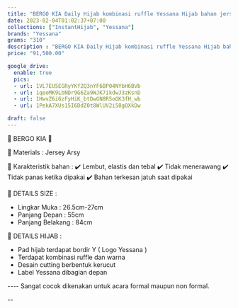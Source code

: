```yaml
---
title: "BERGO KIA Daily Hijab kombinasi ruffle Yessana Hijab bahan jersey Original"
date: 2023-02-04T01:02:37+07:00
collections: ["InstantHijab", "Yessana"]
brands: "Yessana"
grams: "310"
description : "BERGO KIA Daily Hijab kombinasi ruffle Yessana Hijab bahan jersey Original"
price: "91,500.00"

google_drive:
  enable: true
  pics:
  - url: 1VL7EU5EGRyYKf2Q3nYF6BP04NYbH6BVb
  - url: 1qeoMK9LbNDr9G6Za9WJK7ikdwJ3zKsnD
  - url: 1HwvZ6i6zFyHiK_btDwGN8R5oGK3fH_wb
  - url: 1PekA7XUs15I6DdZ0t8WlUV2i58gOXkDw

draft: false
---
```


🌸 BERGO KIA 🌸

💎 Materials : Jersey Arsy

💎 Karakteristik bahan :
✔️ Lembut, elastis dan tebal
✔️ Tidak menerawang
✔️ Tidak panas ketika dipakai
✔️ Bahan terkesan jatuh saat dipakai

💎 DETAILS SIZE :
- Lingkar Muka : 26.5cm-27cm
- Panjang Depan : 55cm
- Panjang Belakang : 84cm

💎 DETAILS HIJAB :
- Pad hijab terdapat bordir Y ( Logo Yessana )
- Terdapat kombinasi ruffle dan warna
- Desain cutting berbentuk kerucut
- Label Yessana dibagian depan

----  Sangat cocok dikenakan untuk acara formal maupun non formal.


--
